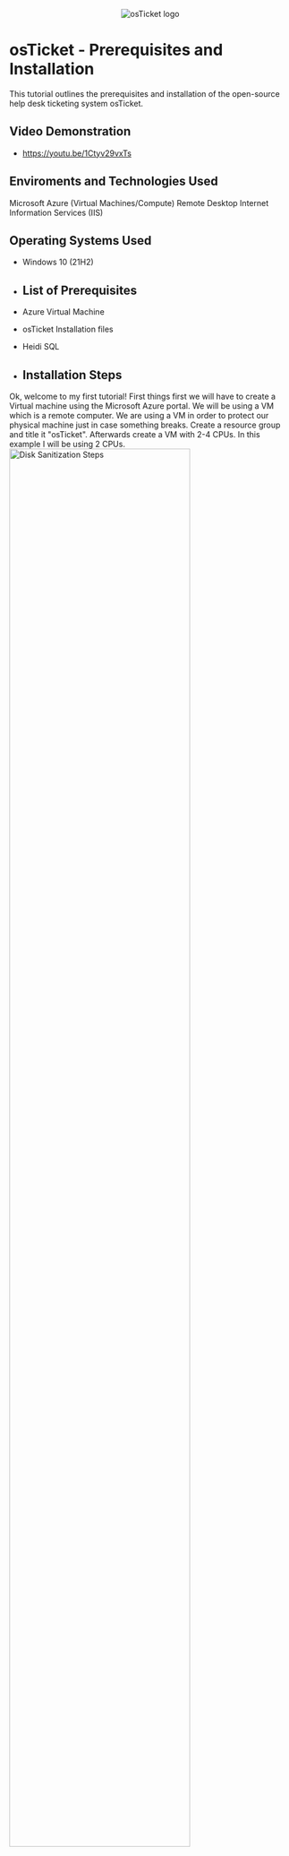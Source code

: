 <p align="center">
<img src="https://i.imgur.com/Clzj7Xs.png" alt="osTicket logo"/>
</p>

<h1>osTicket - Prerequisites and Installation</h1>
This tutorial outlines the prerequisites and installation of the open-source help desk ticketing system osTicket.<br />


<h2>Video Demonstration</h2>

- https://youtu.be/1Ctyv29vxTs

<h2>Enviroments and Technologies Used</h2>

Microsoft Azure (Virtual Machines/Compute)
Remote Desktop
Internet Information Services (IIS)

<h2>Operating Systems Used</h2>

- Windows 10</b> (21H2)

- <h2>List of Prerequisites</h2>

- Azure Virtual Machine
- osTicket Installation files
- Heidi SQL

- <h2>Installation Steps</h2>

<p>
</p>
<p>
Ok, welcome to my first tutorial! First things first we will have to create a Virtual machine using the Microsoft Azure portal. We will be using a VM which is a remote computer. We are using a VM in order to protect our physical machine just in case something breaks. Create a resource group and title it "osTicket". Afterwards create a VM with 2-4 CPUs. In this example I will be using 2 CPUs.
  
<img src="https://i.imgur.com/epHDY1R.png" height="80%" width="80%" alt="Disk Sanitization Steps"/>
</p>
<br />
<p>
</p>
<p>Next simply connect to your newly created VM using RDP using the public IPv4 address. If you are a Mac user you will have to download Microsoft RDP. 
</p>
<img src="https://i.imgur.com/clhm8RF.png" height="80%" width="80%" alt="Disk Sanitization Steps"/>
</p>
<br />

<p>
</p>
<p>
Alright, now that you are connected to your VM you will have to enable IIS. Simply access the control panel then select uninstall a program. Off to the left select "Turn windows features on or off". A list will appear then you will enable Internet Information Services.
</p>  
<img src="https://i.imgur.com/2k1j6WT.png" height="80%" width="80%" alt="Disk Sanitization Steps"/>
</p>
<br />
</p>
<p>
Excellent. Now that you have enabled IIS we need to install osTicket-installation-files. I provided the link here: https://drive.google.com/uc?export=download&id=1b3RBkXTLNGXbibeMuAynkfzdBC1NnqaD  That link will provide you with all of the material you need to download to get osTicket up and running. Simply click the link and install osTicket-installation-files.
